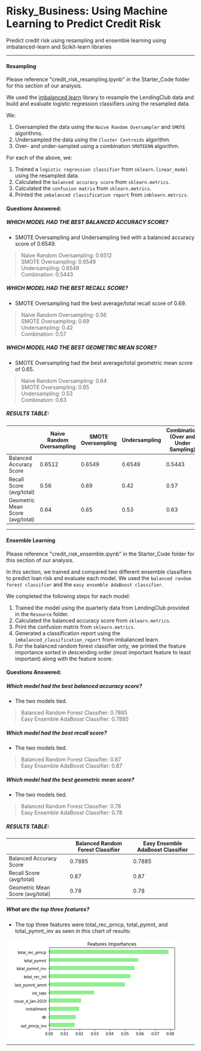 # Risky_Business: Using Machine Learning to Predict Credit Risk
Predict credit risk using resampling and ensemble learning using imbalanced-learn and Scikit-learn libraries

---

#### Resampling

Please reference "credit_risk_resampling.ipynb" in the Starter_Code folder for this section of our analysis.

We used the [imbalanced learn](https://imbalanced-learn.readthedocs.io) library to resample the LendingClub data and build and evaluate logistic regression classifiers using the resampled data.

We: 

1. Oversampled the data using the `Naive Random Oversampler` and `SMOTE` algorithms.
2. Undersampled the data using the `Cluster Centroids` algorithm.
3. Over- and under-sampled using a combination `SMOTEENN` algorithm.

For each of the above, we:

1. Trained a `logistic regression classifier` from `sklearn.linear_model` using the resampled data.
2. Calculated the `balanced accuracy score` from `sklearn.metrics`.
3. Calculated the `confusion matrix` from `sklearn.metrics`.
4. Printed the `imbalanced classification report` from `imblearn.metrics`.

#### Questions Answered:

##### WHICH MODEL HAD THE BEST BALANCED ACCURACY SCORE? 
* SMOTE Oversampling and Undersampling tied with a balanced accuracy score of 0.6549.
> 
> Naive Random Oversampling: 0.6512 <br />
> SMOTE Oversampling: 0.6549 <br />
> Undersampling: 0.6549 <br />
> Combination: 0.5443 <br />

##### WHICH MODEL HAD THE BEST RECALL SCORE?
* SMOTE Oversampling had the best average/total recall score of 0.69.
>
> Naive Random Oversampling: 0.56 <br />
> SMOTE Oversampling: 0.69 <br />
> Undersampling: 0.42 <br />
> Combination: 0.57 <br />

##### WHICH MODEL HAD THE BEST GEOMETRIC MEAN SCORE?
* SMOTE Oversampling had the best average/total geometric mean score of 0.65.
>
> Naive Random Oversampling: 0.64 <br />
> SMOTE Oversampling: 0.65 <br />
> Undersampling: 0.53 <br />
> Combination: 0.63 <br />

##### RESULTS TABLE:

|   | Naive Random Oversampling  | SMOTE Oversampling  | Undersampling  | Combination (Over and Under Sampling)  |
|---|---|---|---|---|
| Balanced Accuracy Score  | 0.6512  | 0.6549  | 0.6549  | 0.5443  |
| Recall Score (avg/total)  | 0.56  | 0.69  | 0.42  | 0.57  |
| Geometric Mean Score (avg/total)  | 0.64  | 0.65  | 0.53  | 0.63  |

---

#### Ensemble Learning

Please reference "credit_risk_ensemble.ipynb" in the Starter_Code folder for this section of our analysis.

In this section, we trained and compared two different ensemble classifiers to predict loan risk and evaluate each model. We used the `balanced random forest classifier` and the `easy ensemble AdaBoost classifier`.

We completed the following steps for each model:

1. Trained the model using the quarterly data from LendingClub provided in the `Resource` folder.
2. Calculated the balanced accuracy score from `sklearn.metrics`.
3. Print the confusion matrix from `sklearn.metrics`.
4. Generated a classification report using the `imbalanced_classification_report` from imbalanced learn.
5. For the balanced random forest classifier only, we printed the feature importance sorted in descending order (most important feature to least important) along with the feature score.

#### Questions Answered:

##### Which model had the best balanced accuracy score?
* The two models tied.
>
> Balanced Random Forest Classifier: 0.7885 <br />
> Easy Ensemble AdaBoost Classifier: 0.7885 <br />

##### Which model had the best recall score?
* The two models tied.
>
> Balanced Random Forest Classifier: 0.87 <br />
> Easy Ensemble AdaBoost Classifier: 0.87 <br />

##### Which model had the best geometric mean score?
* The two models tied.
>
> Balanced Random Forest Classifier: 0.78 <br />
> Easy Ensemble AdaBoost Classifier: 0.78 <br />

##### RESULTS TABLE:

|   | Balanced Random Forest Classifier  | Easy Ensemble AdaBoost Classifier  |
|---|---|---|
| Balanced Accuracy Score  | 0.7885  | 0.7885  |
| Recall Score (avg/total)  | 0.87  | 0.87  |
| Geometric Mean Score (avg/total)  | 0.78  | 0.78  |

##### What are the top three features?
* The top three features were total_rec_prncp, total_pymnt, and total_pymnt_inv as seen in this chart of results:

![Features Importances](Images/Features.png)


- - -